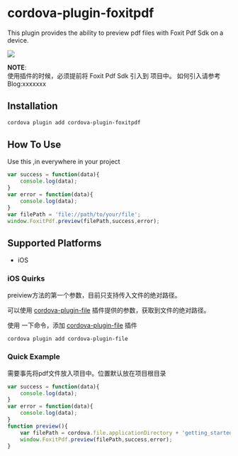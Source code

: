 <!--
# license: Licensed to the Apache Software Foundation (ASF) under one
#         or more contributor license agreements.  See the NOTICE file
#         distributed with this work for additional information
#         regarding copyright ownership.  The ASF licenses this file
#         to you under the Apache License, Version 2.0 (the
#         "License"); you may not use this file except in compliance
#         with the License.  You may obtain a copy of the License at
#
#           http://www.apache.org/licenses/LICENSE-2.0
#
#         Unless required by applicable law or agreed to in writing,
#         software distributed under the License is distributed on an
#         "AS IS" BASIS, WITHOUT WARRANTIES OR CONDITIONS OF ANY
#         KIND, either express or implied.  See the License for the
#         specific language governing permissions and limitations
#         under the License.
-->

# cordova-plugin-foxitpdf
This plugin provides the ability to preview pdf files with Foxit Pdf Sdk on a device.

![](https://github.com/niuemperor/cordova-plugin-foxitpdf/blob/master/images/cordova-plugin-foxitpdf.gif)

__NOTE__:                 
使用插件的时候，必须提前将 Foxit Pdf Sdk 引入到 项目中。
如何引入请参考Blog:xxxxxxx

## Installation
```bash
cordova plugin add cordova-plugin-foxitpdf
```


## How To Use

Use this ,in everywhere in your project

```js
var success = function(data){
    console.log(data);
}
var error = function(data){
    console.log(data);
}
var filePath = 'file://path/to/your/file';
window.FoxitPdf.preview(filePath,success,error);
```


## Supported Platforms

- iOS


### iOS Quirks
preiview方法的第一个参数，目前只支持传入文件的绝对路径。

可以使用 [cordova-plugin-file](https://github.com/apache/cordova-plugin-file) 插件提供的参数，获取到文件的绝对路径。

使用 一下命令，添加 [cordova-plugin-file](https://github.com/apache/cordova-plugin-file) 插件
```bash
cordova plugin add cordova-plugin-file
```

### Quick Example

需要事先将pdf文件放入项目中。位置默认放在项目根目录

```js
var success = function(data){
    console.log(data);
}
var error = function(data){
    console.log(data);
}
function preview(){
    var filePath = cordova.file.applicationDirectory + 'getting_started_ios.pdf';
    window.FoxitPdf.preview(filePath,success,error);
}
```